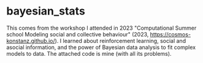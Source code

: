 # bayesian_stats
This comes from the workshop I attended in 2023 "Computational Summer school Modeling social and collective behaviour" (2023, https://cosmos-konstanz.github.io/). I learned about reinforcement learning, social and asocial information, and the power of Bayesian data analysis to fit complex models to data. The attached code is mine (with all its problems). 
